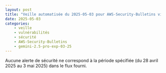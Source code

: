 ```yaml
---
layout: post
title: "Veille automatisée du 2025-05-03 pour AWS-Security-Bulletins via Gemini gemini-2.5-pro-exp-03-25"
date: 2025-05-03
categories:
    - veille
    - vulnérabilités
    - sécurité
    - AWS-Security-Bulletins
    - gemini-2.5-pro-exp-03-25
---
```

Aucune alerte de sécurité ne correspond à la période spécifiée (du 28 avril 2025 au 3 mai 2025) dans le flux fourni.